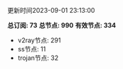 更新时间2023-09-01 23:13:00

**总订阅: 73**
**总节点: 990**
**有效节点: 334**
- v2ray节点: 291
- ss节点: 11
- trojan节点: 32

